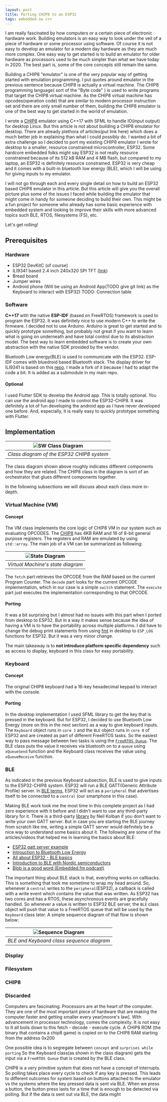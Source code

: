 ```yaml
---
layout: post
title: Porting CHIP8 to an ESP32
tags: embedded-sw c++ 
---
```


I am really fascinated by how computers or a certain piece of electronic hardware work. Building emulators is an easy way to look under the veil of a piece of hardware or some processor using software. Of course it is not easy to develop an emulator for a modern day hardware as they are much more complex. One easy way to get started is to build an emulator for older hardware as processors used to be much simpler than what we have today in 2020. The best part is, some of the core concepts still remain the same.

Building a CHIP8 "emulator" is one of the very popular way of getting started with emulation programming. I put quotes around emulator in the previous sentence because CHIP8 is actually a virtual machine. The CHIP8 programming language( sort of the "Byte code" ) is used to write programs that target the CHIP8 virtual machine. As the CHIP8 virtual machine has opcodes(operation code) that are similar to modern processor instruction set and there are only small number of them, building the CHIP8 emulator is one of the best way to get started in the world of emulation.  

I wrote a [CHIP8](https://github.com/Panky-codes/CHIP8) emulator using C++17 with SFML to handle IO(input output) for desktop Linux. But this article is not about building a CHIP8 emulator for desktop. There are already plethora of articles(put link here) which does a much better job in explaining than what I could possibly do. I wanted a bit of extra challenge so I decided to port my existing CHIP8 emulator I wrote for desktop to a smaller, resource constrained microcontroller, ESP32. Some hardcore embedded folks might say ESP32 is not really resource constrained because of its 512 kB RAM and 4 MB flash, but compared to my laptop, an ESP32 is definitely resource constrained. ESP32 is very cheap and it comes with a built-in bluetooth low energy (BLE), which I will be using for giving inputs to my emulator. 

I will not go through each and every single detail on how to build an ESP32 based CHIP8 emulator in this article. But this article will give you the overall picture plus some of the issues I faced while building the emulator that might come in handy for someone deciding to build their own. This might be a fun project for someone who already has some basic experience with embedded system and looking to improve their skills with more advanced topics such BLE, RTOS, filesystems (FS), etc.

Let's get rolling!
## Prerequisites
### Hardware
- ESP32 DevKitC  (of course)
- ILI9341 based 2.4 inch 240x320 SPI TFT ([link](https://www.aliexpress.com/item/32956172798.html?spm=a2g0s.9042311.0.0.3cc44c4dJP5gvH))
- Bread board
- Jumper wires
- Android phone (Will be using an Android App(TODO give git link) as the Keyboard to interact with ESP32)
TODO: 
Connection table

### Software
**C++17** with the native **ESP-IDF** (based on FreeRTOS) framework is used to program the ESP32. It was definitely nice to use modern C++ to write the firmware. I decided not to use Arduino. Arduino is great to get started and to quickly prototype something, but probably not great if you want to learn what is going on underneath and have total control due to its abstraction model. The best way to learn embedded software is to create your own abstraction with the native SDK provided by the vendor. 

Bluetooth Low energy(BLE) is used to communicate with the ESP32. ESP-IDF comes with bluedroid based Bluetooth stack. The display driver for ILI9341 is based on this [repo](https://github.com/jeremyjh/ESP32_TFT_library). I made a fork of it because I had to adapt the code a bit. It is added as a submodule in my main repo.
#### Optional
I used Flutter SDK to develop the Android app. This is totally optional. You can use the android app I made to control the ESP32-CHIP8. 
It was definitely a lot of fun developing the android app as I have never developed one before. And, especially, it is really easy to quickly prototype something with Flutter.
## Implementation

| ![SW Class Diagram](/assets/ESP32-CHIP8/CHIP8_class.png) |
|:--:| 
| *Class diagram of the ESP32 CHIP8 system* |

The class diagram shown above roughly indicates different components and how they are related. The CHIP8 class in the diagram is sort of an orchestrator that glues different components together.

In the following subsections we will discuss about each class more in-depth.
### Virtual Machine (VM)

#### Concept
The VM class implements the core logic of CHIP8 VM in our system such as evaluating OPCODES. The [CHIP8](http://devernay.free.fr/hacks/chip8/C8TECH10.HTM#2.0) has 4KB RAM and 16 of 8-bit general purpose registers. The registers and RAM are emulated by using `std::array`. The main job of a VM can be summarized as following:

| ![State Diagram](/assets/ESP32-CHIP8/VM_state.png) |
|:--:| 
| *Virtual Machine's state diagram* |

The `fetch` part retrieves the OPCODE from the RAM based on the current Program Counter. The `decode` part looks for the current OPCODE implementation, which in our case is a simple `switch` statement. The `execute` part just executes the implementation corresponding to that OPCODE.  

#### Porting
It was a bit surprising but I almost had no issues with this part when I ported from desktop to ESP32. But in a way it makes sense because the idea of having a VM is to have the portability across multiple platforms. I did have to change the debug print statements from using [fmt](https://github.com/fmtlib/fmt) in desktop to `ESP_LOG` functions for ESP32. But it was a very minor change.

The main takeaway is to **not introduce platform specific dependency** such as access to display, keyboard in this class for easy portability. 

### Keyboard

#### Concept
The original CHIP8 keyboard had a 16-key hexadecimal keypad to interact with the console.

#### Porting
In the desktop implementation I used SFML library to get the key that is pressed in the keyboard. But for ESP32, I decided to use Bluetooth Low Energy (more on this in the next section) as a way to give keyboard inputs. The `Keyboard` object runs in `core 1` and the `BLE` object runs in `core 0` of ESP32 and are created as part of different FreeRTOS tasks. So the easiest way to pass message between two tasks is using the [`FreeRTOS Queue`](https://www.freertos.org/a00018.html). The BLE class puts the value it receives via bluetooth on to a `queue` using `xQueueSend` function and the Keyboard class receives the value using `xQueueReceive` function.
### BLE
As indicated in the previous Keyboard subsection, BLE is used to give inputs to the ESP32-CHIP8 system. ESP32 will run a BLE GATT(Generic Attribute Profile) server. In [BLE terms](https://embedded.fm/blog/ble-roles), ESP32 will act as a `peripheral` that advertises itself to be connected to a `central` (our smartphone in this case). 

Making BLE work took me the most time in this complete project as I had zero experience with it before and I didn't want to use any third-party library for it. There is a third-party [library](https://github.com/nkolban/esp32-snippets) by Neil Kolban if you don't want to write your own GATT server. But in case you are starting the BLE journey from scratch like me, writing a simple GATT server would definitely be a nice way to understand some basics about it. The following are some of the articles/videos that helped me in learning the basics about BLE:

- [ESP32 gatt server example](https://github.com/espressif/esp-idf/blob/master/examples/bluetooth/bluedroid/ble/gatt_server/tutorial/Gatt_Server_Example_Walkthrough.md)
- [Introuction to Bluetooth Low Energy](https://learn.adafruit.com/introduction-to-bluetooth-low-energy/introduction)
- [All about ESP32 - BLE basics](https://atadiat.com/en/e-all-about-esp32-part-4/)
- [Introduction to BLE with Nordic semiconductors](https://www.youtube.com/watch?v=5TxUnbsHsR8&list=PLx_tBuQ_KSqE_Eyrg7ogzX33DWJDiq_AZ&index=12)
- [Blob is a good word (Embedded.fm podcast)](https://embedded.fm/episodes/232?rq=BLE)

The important thing about BLE stack is that, everything works on callbacks. This is something that took me sometime to wrap my head around. So, whenever a `central` writes to the `peripheral`(ESP32), a callback is called with a write event which contains the value that was written. As ESP32 has two cores and has a RTOS, these asynchronous events are gracefully handled. So whenever a value is written to ESP32 BLE server, the `BLE` class object will push that value to a FreeRTOS queue that will be used by the `Keyboard` class later. A simple sequence diagram of that flow is shown below:

| ![Sequence Diagram](/assets/ESP32-CHIP8/BLE_seq.png) |
|:--:| 
| *BLE and Keyboard class sequence diagram* |

### Display
### Filesystem
### CHIP8
### Discarded
Computers are fascinating. Processors are at the heart of the computer. They are one of the most important piece of hardware that are making the computer faster and getting smaller every year[moore's law]. With advancement in processor technology, comes the complexity. It is not easy to 
It all boils down to this fetch - decode - execute cycle. 
A CHIP8 ROM (the binary that contains a chip8 game) is copied on to the CHIP8 RAM starting from the address 0x200

One possible idea is to segregate between `concept` and `surprises while porting`
So the Keyboard class(as shown in the class diagram) gets the input via a `FreeRTOS Queue` that is created by the BLE class.

CHIP8 is a very primitive system that does not have a concept of interrupts. So polling takes place every cycle to check if any key is pressed. This leads to different outcomes for system based on buttons attached to the emulator vs the systems where the key pressed data is sent via BLE. When we press a button, the button press lasts for a time that is enough to be detected via polling. But if the data is sent out via BLE, the data might
